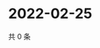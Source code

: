 # 2022-02-25

共 0 条

<!-- BEGIN WEIBO -->
<!-- 最后更新时间 Fri Feb 25 2022 11:00:45 GMT+0800 (China Standard Time) -->

<!-- END WEIBO -->
